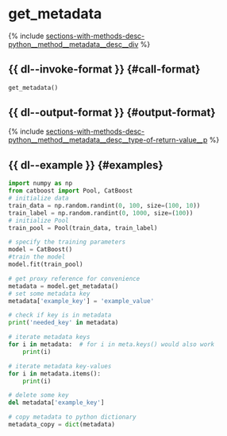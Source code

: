 # get_metadata

{% include [sections-with-methods-desc-python__method__metadata__desc__div](../_includes/work_src/reusage/python__method__metadata__desc__div.md) %}


## {{ dl--invoke-format }} {#call-format}

```python
get_metadata()
```

## {{ dl--output-format }} {#output-format}

{% include [sections-with-methods-desc-python__method__metadata__desc__type-of-return-value__p](../_includes/work_src/reusage/python__method__metadata__desc__type-of-return-value__p.md) %}


## {{ dl--example }} {#examples}

```python
import numpy as np
from catboost import Pool, CatBoost
# initialize data
train_data = np.random.randint(0, 100, size=(100, 10))
train_label = np.random.randint(0, 1000, size=(100))
# initialize Pool
train_pool = Pool(train_data, train_label)

# specify the training parameters
model = CatBoost()
#train the model
model.fit(train_pool)

# get proxy reference for convenience
metadata = model.get_metadata()
# set some metadata key
metadata['example_key'] = 'example_value'

# check if key is in metadata
print('needed_key' in metadata)

# iterate metadata keys
for i in metadata:  # for i in meta.keys() would also work
    print(i)

# iterate metadata key-values
for i in metadata.items():
    print(i)

# delete some key
del metadata['example_key']

# copy metadata to python dictionary
metadata_copy = dict(metadata)

```


